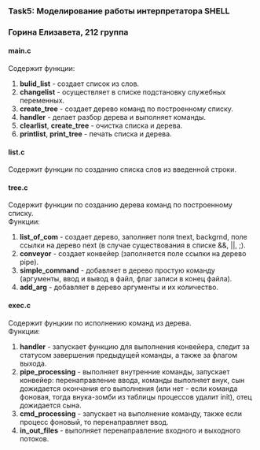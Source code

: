 ### Task5: Моделирование работы интерпретатора SHELL    
### Горина Елизавета, 212 группа   
  
#### main.c  
Содержит функции:  
1. __bulid_list__ - создает список из слов.    
2. __changelist__ - осуществляет в списке подстановку служебных переменных.  
3. __create_tree__ - создает дерево команд по построенному списку.  
4. __handler__ - делает разбор дерева и выполняет команды.  
5. __clearlist__, __create_tree__ - очистка списка и дерева.  
6. __printlist__, __print_tree__ - печать списка и дерева.  
  
#### list.c  
Содержит функции по созданию списка слов из введенной строки.  
  
#### tree.c  
Содержит функции по созданию дерева команд по построенному списку.  
Функции:  
1. __list_of_com__ - создает дерево, заполняет поля tnext, backgrnd, поле   ссылки на дерево next (в случае существования в списке &&, ||, ;).  
2. __conveyor__ - создает конвейер (заполняется поле ссылки на дерево pipe).  
3. __simple_command__ - добавляет в дерево простую команду (аргументы, ввод и   вывод в файл, флаг записи в конец файла).  
4. __add_arg__ - добавляет в дерево аргументы и их количество.  
  
#### exec.c  
Содержит фунцкии по исполнению команд из дерева.  
Функции:  
1. __handler__ - запускает функцию для выполнения конвейера, следит за статусом завершения предыдущей команды, а также за флагом выхода.  
2. __pipe_processing__ - выполняет внутренние команды, запускает конвейер:     перенаправление ввода, команды выполняет внук, сын дожидается окончания его   выполнения (или нет - если команда фоновая, тогда внука-зомби из таблицы   процессов удалит init), отец дожидается сына.  
3. __cmd_processing__ - запускает на выполнение команду, также если процесс   фоновый, то перенаправляет ввод.  
4. __in_out_files__ - выполняет перенаправление входного и выходного потоков.  




